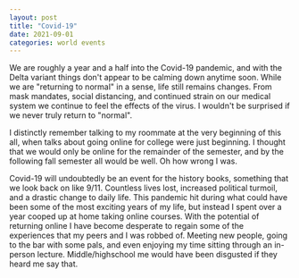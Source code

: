 ```yaml
---
layout: post
title: "Covid-19"
date: 2021-09-01
categories: world events
---
```

We are roughly a year and a half into the Covid-19 pandemic, and with the Delta variant things don't appear to be calming down anytime soon. While we are "returning to normal" in a sense, life still remains changes. From mask mandates, social distancing, and continued strain on our medical system we continue to feel the effects of the virus. I wouldn't be surprised if we never truly return to "normal". 

I distinctly remember talking to my roommate at the very beginning of this all, when talks about going online for college were just beginning. I thought that we would only be online for the remainder of the semester, and by the following fall semester all would be well. Oh how wrong I was. 

Covid-19 will undoubtedly be an event for the history books, something that we look back on like 9/11. Countless lives lost, increased political turmoil, and a drastic change to daily life. This pandemic hit during what could have been some of the most exciting years of my life, but instead I spent over a year cooped up at home taking online courses. With the potential of returning online I have become desperate to regain some of the experiences that my peers and I was robbed of. Meeting new people, going to the bar with some pals, and even enjoying my time sitting through an in-person lecture. Middle/highschool me would have been disgusted if they heard me say that. 